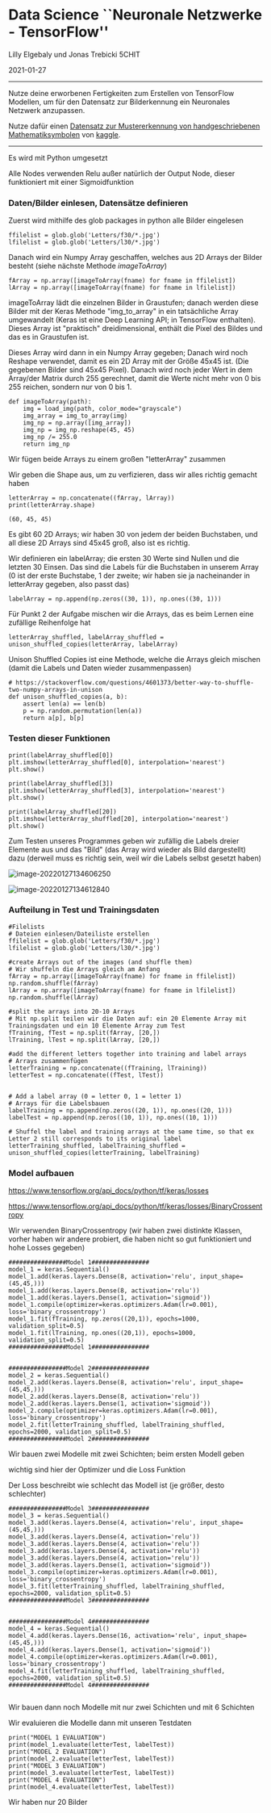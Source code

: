 # Data Science ``Neuronale Netzwerke - TensorFlow''

Lilly Elgebaly und Jonas Trebicki 5CHIT

2021-01-27

----

Nutze deine erworbenen Fertigkeiten zum Erstellen von TensorFlow  Modellen, um für den Datensatz zur Bilderkennung ein Neuronales Netzwerk anzupassen.

Nutze dafür einen [Datensatz zur Mustererkennung von handgeschriebenen Mathematiksymbolen](https://www.kaggle.com/xainano/handwrittenmathsymbols) von  [kaggle](https://www.kaggle.com/).

----

Es wird mit Python umgesetzt

Alle Nodes verwenden Relu außer natürlich der Output Node, dieser funktioniert mit einer Sigmoidfunktion

### Daten/Bilder einlesen, Datensätze definieren

Zuerst wird mithilfe des glob packages in python alle Bilder eingelesen

```
ffilelist = glob.glob('Letters/f30/*.jpg')
lfilelist = glob.glob('Letters/l30/*.jpg')
```

Danach wird ein Numpy Array geschaffen, welches aus 2D Arrays der Bilder besteht (siehe nächste Methode *imageToArray*)

```
fArray = np.array([imageToArray(fname) for fname in ffilelist])
lArray = np.array([imageToArray(fname) for fname in lfilelist])
```

imageToArray lädt die einzelnen Bilder in Graustufen; danach werden diese Bilder mit der Keras Methode "img_to_array" in ein tatsächliche Array umgewandelt (Keras ist eine Deep Learning API; in TensorFlow enthalten). Dieses Array ist "praktisch" dreidimensional, enthält die Pixel des Bildes und das es in Graustufen ist.

Dieses Array wird dann in ein Numpy Array gegeben; Danach wird noch Reshape verwendet, damit es ein 2D Array mit der Größe 45x45 ist. (Die gegebenen Bilder sind 45x45 Pixel). Danach wird noch jeder Wert in dem Array/der Matrix durch 255 gerechnet, damit die Werte nicht mehr von 0 bis 255 reichen, sondern nur von 0 bis 1.

```
def imageToArray(path):
    img = load_img(path, color_mode="grayscale")
    img_array = img_to_array(img)
    img_np = np.array([img_array])
    img_np = img_np.reshape(45, 45)
    img_np /= 255.0
    return img_np
```

Wir fügen beide Arrays zu einem großen "letterArray" zusammen

Wir geben die Shape aus, um zu verfizieren, dass wir alles richtig gemacht haben

```
letterArray = np.concatenate((fArray, lArray))
print(letterArray.shape)
```

```
(60, 45, 45)
```

Es gibt 60 2D Arrays; wir haben 30 von jedem der beiden Buchstaben, und all diese 2D Arrays sind 45x45 groß, also ist es richtig.

Wir definieren ein labelArray; die ersten 30 Werte sind Nullen und die letzten 30 Einsen. Das sind die Labels für die Buchstaben in unserem Array (0 ist der erste Buchstabe, 1 der zweite; wir haben sie ja nacheinander in letterArray gegeben, also passt das)

```
labelArray = np.append(np.zeros((30, 1)), np.ones((30, 1)))
```

Für Punkt 2 der Aufgabe mischen wir die Arrays, das es beim Lernen eine zufällige Reihenfolge hat

```
letterArray_shuffled, labelArray_shuffled = unison_shuffled_copies(letterArray, labelArray)
```

Unison Shuffled Copies ist eine Methode, welche die Arrays gleich mischen (damit die Labels und Daten wieder zusammenpassen)

```
# https://stackoverflow.com/questions/4601373/better-way-to-shuffle-two-numpy-arrays-in-unison
def unison_shuffled_copies(a, b):
    assert len(a) == len(b)
    p = np.random.permutation(len(a))
    return a[p], b[p]
```



### Testen dieser Funktionen

```
print(labelArray_shuffled[0])
plt.imshow(letterArray_shuffled[0], interpolation='nearest')
plt.show()

print(labelArray_shuffled[3])
plt.imshow(letterArray_shuffled[3], interpolation='nearest')
plt.show()

print(labelArray_shuffled[20])
plt.imshow(letterArray_shuffled[20], interpolation='nearest')
plt.show()
```

Zum Testen unseres Programmes geben wir zufällig die Labels dreier Elemente aus und das "Bild" (das Array wird wieder als Bild dargestellt) dazu (derweil muss es richtig sein, weil wir die Labels selbst gesetzt haben)

![image-20220127134606250](readme.assets/image-20220127134606250.png)

![image-20220127134612840](readme.assets/image-20220127134612840.png)

### Aufteilung in Test und Trainingsdaten

```
#Filelists
# Dateien einlesen/Dateiliste erstellen
ffilelist = glob.glob('Letters/f30/*.jpg')
lfilelist = glob.glob('Letters/l30/*.jpg')

#create Arrays out of the images (and shuffle them)
# Wir shuffeln die Arrays gleich am Anfang
fArray = np.array([imageToArray(fname) for fname in ffilelist])
np.random.shuffle(fArray)
lArray = np.array([imageToArray(fname) for fname in lfilelist])
np.random.shuffle(lArray)

#split the arrays into 20-10 Arrays
# Mit np.split teilen wir die Daten auf: ein 20 Elemente Array mit Trainingsdaten und ein 10 Elemente Array zum Test
fTraining, fTest = np.split(fArray, [20,])
lTraining, lTest = np.split(lArray, [20,])

#add the different letters together into training and label arrays
# Arrays zusammenfügen
letterTraining = np.concatenate((fTraining, lTraining))
letterTest = np.concatenate((fTest, lTest))


# Add a label array (0 = letter 0, 1 = letter 1)
# Arrays für die Labelsbauen
labelTraining = np.append(np.zeros((20, 1)), np.ones((20, 1)))
labelTest = np.append(np.zeros((10, 1)), np.ones((10, 1)))

# Shuffel the label and training arrays at the same time, so that ex Letter 2 still corresponds to its original label
letterTraining_shuffled, labelTraining_shuffled = unison_shuffled_copies(letterTraining, labelTraining)
```



### Model aufbauen

https://www.tensorflow.org/api_docs/python/tf/keras/losses

https://www.tensorflow.org/api_docs/python/tf/keras/losses/BinaryCrossentropy

Wir verwenden BinaryCrossentropy (wir haben zwei distinkte Klassen, vorher haben wir andere probiert, die haben nicht so gut funktioniert und hohe Losses gegeben)

```
################Model 1################  
model_1 = keras.Sequential()
model_1.add(keras.layers.Dense(8, activation='relu', input_shape=(45,45,)))
model_1.add(keras.layers.Dense(8, activation='relu'))
model_1.add(keras.layers.Dense(1, activation='sigmoid'))
model_1.compile(optimizer=keras.optimizers.Adam(lr=0.001), loss='binary_crossentropy')
model_1.fit(fTraining, np.zeros((20,1)), epochs=1000, validation_split=0.5)
model_1.fit(lTraining, np.ones((20,1)), epochs=1000, validation_split=0.5)
################Model 1################  


################Model 2################  
model_2 = keras.Sequential()
model_2.add(keras.layers.Dense(8, activation='relu', input_shape=(45,45,)))
model_2.add(keras.layers.Dense(8, activation='relu'))
model_2.add(keras.layers.Dense(1, activation='sigmoid'))
model_2.compile(optimizer=keras.optimizers.Adam(lr=0.001), loss='binary_crossentropy')
model_2.fit(letterTraining_shuffled, labelTraining_shuffled, epochs=2000, validation_split=0.5)
################Model 2################ 
```

Wir bauen zwei Modelle mit zwei Schichten; beim ersten Modell geben

wichtig sind hier der Optimizer und die Loss Funktion

Der Loss beschreibt wie schlecht das Modell ist (je größer, desto schlechter)

```
################Model 3################  
model_3 = keras.Sequential()
model_3.add(keras.layers.Dense(4, activation='relu', input_shape=(45,45,)))
model_3.add(keras.layers.Dense(4, activation='relu'))
model_3.add(keras.layers.Dense(4, activation='relu'))
model_3.add(keras.layers.Dense(4, activation='relu'))
model_3.add(keras.layers.Dense(4, activation='relu'))
model_3.add(keras.layers.Dense(1, activation='sigmoid'))
model_3.compile(optimizer=keras.optimizers.Adam(lr=0.001), loss='binary_crossentropy')
model_3.fit(letterTraining_shuffled, labelTraining_shuffled, epochs=2000, validation_split=0.5)
################Model 3################  


################Model 4################  
model_4 = keras.Sequential()
model_4.add(keras.layers.Dense(16, activation='relu', input_shape=(45,45,)))
model_4.add(keras.layers.Dense(1, activation='sigmoid'))
model_4.compile(optimizer=keras.optimizers.Adam(lr=0.001), loss='binary_crossentropy')
model_4.fit(letterTraining_shuffled, labelTraining_shuffled, epochs=2000, validation_split=0.5)
################Model 4################  


```

Wir bauen dann noch Modelle mit nur zwei Schichten und mit 6 Schichten

Wir evaluieren die Modelle dann mit unseren Testdaten

```
print("MODEL 1 EVALUATION")
print(model_1.evaluate(letterTest, labelTest))
print("MODEL 2 EVALUATION")
print(model_2.evaluate(letterTest, labelTest))
print("MODEL 3 EVALUATION")
print(model_3.evaluate(letterTest, labelTest))
print("MODEL 4 EVALUATION")
print(model_4.evaluate(letterTest, labelTest))
```

Wir haben nur 20 Bilder
